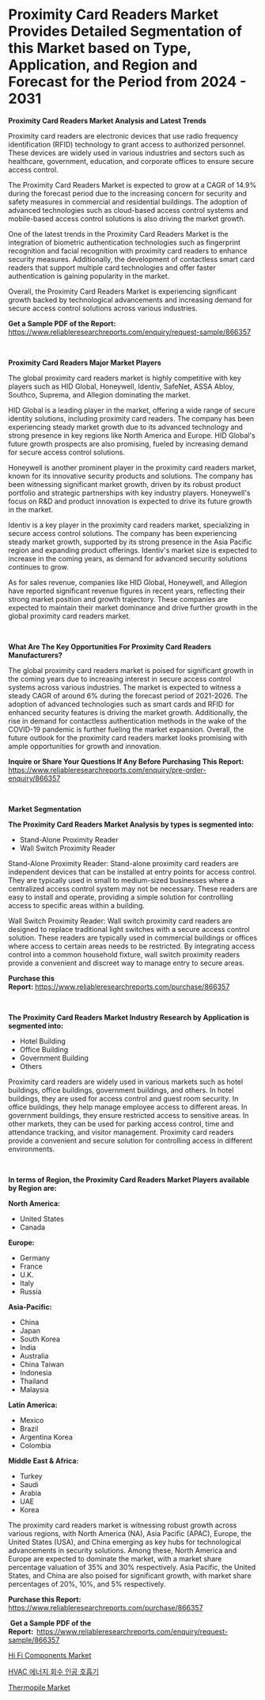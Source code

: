 <p><h1>Proximity Card Readers Market Provides Detailed Segmentation of this Market based on Type, Application, and Region and Forecast for the Period from 2024 - 2031</h1></p><p><strong>Proximity Card Readers Market Analysis and Latest Trends</strong></p>
<p><p>Proximity card readers are electronic devices that use radio frequency identification (RFID) technology to grant access to authorized personnel. These devices are widely used in various industries and sectors such as healthcare, government, education, and corporate offices to ensure secure access control.</p><p>The Proximity Card Readers Market is expected to grow at a CAGR of 14.9% during the forecast period due to the increasing concern for security and safety measures in commercial and residential buildings. The adoption of advanced technologies such as cloud-based access control systems and mobile-based access control solutions is also driving the market growth.</p><p>One of the latest trends in the Proximity Card Readers Market is the integration of biometric authentication technologies such as fingerprint recognition and facial recognition with proximity card readers to enhance security measures. Additionally, the development of contactless smart card readers that support multiple card technologies and offer faster authentication is gaining popularity in the market.</p><p>Overall, the Proximity Card Readers Market is experiencing significant growth backed by technological advancements and increasing demand for secure access control solutions across various industries.</p></p>
<p><strong>Get a Sample PDF of the Report:&nbsp;</strong> <a href="https://www.reliableresearchreports.com/enquiry/request-sample/866357">https://www.reliableresearchreports.com/enquiry/request-sample/866357</a></p>
<p>&nbsp;</p>
<p><strong>Proximity Card Readers Major Market Players</strong></p>
<p><p>The global proximity card readers market is highly competitive with key players such as HID Global, Honeywell, Identiv, SafeNet, ASSA Abloy, Southco, Suprema, and Allegion dominating the market. </p><p>HID Global is a leading player in the market, offering a wide range of secure identity solutions, including proximity card readers. The company has been experiencing steady market growth due to its advanced technology and strong presence in key regions like North America and Europe. HID Global's future growth prospects are also promising, fueled by increasing demand for secure access control solutions.</p><p>Honeywell is another prominent player in the proximity card readers market, known for its innovative security products and solutions. The company has been witnessing significant market growth, driven by its robust product portfolio and strategic partnerships with key industry players. Honeywell's focus on R&D and product innovation is expected to drive its future growth in the market.</p><p>Identiv is a key player in the proximity card readers market, specializing in secure access control solutions. The company has been experiencing steady market growth, supported by its strong presence in the Asia Pacific region and expanding product offerings. Identiv's market size is expected to increase in the coming years, as demand for advanced security solutions continues to grow.</p><p>As for sales revenue, companies like HID Global, Honeywell, and Allegion have reported significant revenue figures in recent years, reflecting their strong market position and growth trajectory. These companies are expected to maintain their market dominance and drive further growth in the global proximity card readers market.</p></p>
<p>&nbsp;</p>
<p><strong>What Are The Key Opportunities For Proximity Card Readers Manufacturers?</strong></p>
<p><p>The global proximity card readers market is poised for significant growth in the coming years due to increasing interest in secure access control systems across various industries. The market is expected to witness a steady CAGR of around 6% during the forecast period of 2021-2026. The adoption of advanced technologies such as smart cards and RFID for enhanced security features is driving the market growth. Additionally, the rise in demand for contactless authentication methods in the wake of the COVID-19 pandemic is further fueling the market expansion. Overall, the future outlook for the proximity card readers market looks promising with ample opportunities for growth and innovation.</p></p>
<p><strong>Inquire or Share Your Questions If Any Before Purchasing This Report:</strong> <a href="https://www.reliableresearchreports.com/enquiry/pre-order-enquiry/866357">https://www.reliableresearchreports.com/enquiry/pre-order-enquiry/866357</a></p>
<p>&nbsp;</p>
<p><strong>Market Segmentation</strong></p>
<p><strong>The Proximity Card Readers Market Analysis by types is segmented into:</strong></p>
<p><ul><li>Stand-Alone Proximity Reader</li><li>Wall Switch Proximity Reader</li></ul></p>
<p><p>Stand-Alone Proximity Reader: Stand-alone proximity card readers are independent devices that can be installed at entry points for access control. They are typically used in small to medium-sized businesses where a centralized access control system may not be necessary. These readers are easy to install and operate, providing a simple solution for controlling access to specific areas within a building.</p><p>Wall Switch Proximity Reader: Wall switch proximity card readers are designed to replace traditional light switches with a secure access control solution. These readers are typically used in commercial buildings or offices where access to certain areas needs to be restricted. By integrating access control into a common household fixture, wall switch proximity readers provide a convenient and discreet way to manage entry to secure areas.</p></p>
<p><strong>Purchase this Report:&nbsp;</strong><a href="https://www.reliableresearchreports.com/purchase/866357">https://www.reliableresearchreports.com/purchase/866357</a></p>
<p>&nbsp;</p>
<p><strong>The Proximity Card Readers Market Industry Research by Application is segmented into:</strong></p>
<p><ul><li>Hotel Building</li><li>Office Building</li><li>Government Building</li><li>Others</li></ul></p>
<p><p>Proximity card readers are widely used in various markets such as hotel buildings, office buildings, government buildings, and others. In hotel buildings, they are used for access control and guest room security. In office buildings, they help manage employee access to different areas. In government buildings, they ensure restricted access to sensitive areas. In other markets, they can be used for parking access control, time and attendance tracking, and visitor management. Proximity card readers provide a convenient and secure solution for controlling access in different environments.</p></p>
<p>&nbsp;</p>
<p><strong>In terms of Region, the Proximity Card Readers Market Players available by Region are:</strong></p>
<p>
    <p> <strong> North America: </strong>
        <ul>
            <li>United States</li>
            <li>Canada</li>
        </ul>
        </p> 
    <p> <strong> Europe: </strong>
        <ul>
            <li>Germany</li>
            <li>France</li>
            <li>U.K.</li>
            <li>Italy</li>
            <li>Russia</li>
        </ul>
        </p> 
    <p> <strong> Asia-Pacific: </strong>
        <ul>
            <li>China</li>
            <li>Japan</li>
            <li>South Korea</li>
            <li>India</li>
            <li>Australia</li>
            <li>China Taiwan</li>
            <li>Indonesia</li>
            <li>Thailand</li>
            <li>Malaysia</li>
        </ul>
        </p> 
    <p> <strong> Latin America: </strong>
        <ul>
            <li>Mexico</li>
            <li>Brazil</li>
            <li>Argentina Korea</li>
            <li>Colombia</li>
        </ul>
        </p> 
    <p> <strong> Middle East & Africa: </strong>
        <ul>
            <li>Turkey</li>
            <li>Saudi</li>
            <li>Arabia</li>
            <li>UAE</li>
            <li>Korea</li>
        </ul>
    </p>
    </p>
<p><p>The proximity card readers market is witnessing robust growth across various regions, with North America (NA), Asia Pacific (APAC), Europe, the United States (USA), and China emerging as key hubs for technological advancements in security solutions. Among these, North America and Europe are expected to dominate the market, with a market share percentage valuation of 35% and 30% respectively. Asia Pacific, the United States, and China are also poised for significant growth, with market share percentages of 20%, 10%, and 5% respectively.</p></p>
<p><strong>Purchase this Report: </strong><a href="https://www.reliableresearchreports.com/purchase/866357">https://www.reliableresearchreports.com/purchase/866357</a></p>
<p>&nbsp;<strong>Get a Sample PDF of the Report:&nbsp;&nbsp;</strong><a href="https://www.reliableresearchreports.com/enquiry/request-sample/866357">https://www.reliableresearchreports.com/enquiry/request-sample/866357</a></p>
<p><strong></strong></p>
<p><p><a href="https://github.com/nathandecarvalho/Market-Research-Report-List-2/blob/main/hi-fi-components-market.md">Hi Fi Components Market</a></p><p><a href="https://github.com/JackieFauhey9089475/Market-Research-Report-List-1/blob/main/571934110294.md">HVAC 에너지 회수 인공 호흡기</a></p><p><a href="https://github.com/kosella/Market-Research-Report-List-2/blob/main/thermopile-market.md">Thermopile Market</a></p></p>
